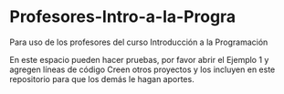 # Profesores-Intro-a-la-Progra
Para uso de los profesores del curso Introducción a la Programación

En este espacio pueden hacer pruebas, por favor abrir el Ejemplo 1 y agregen líneas de código
Creen otros proyectos y los incluyen en este repositorio para que los demás le hagan aportes.